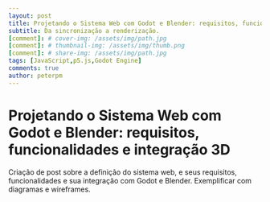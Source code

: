 ```yaml
---
layout: post
title: Projetando o Sistema Web com Godot e Blender: requisitos, funcionalidades e integração 3D
subtitle: Da sincronização a renderização.
[comment]: # cover-img: /assets/img/path.jpg
[comment]: # thumbnail-img: /assets/img/thumb.png
[comment]: # share-img: /assets/img/path.jpg
tags: [JavaScript,p5.js,Godot Engine]
comments: true
author: peterpm
---
```


# Projetando o Sistema Web com Godot e Blender: requisitos, funcionalidades e integração 3D



Criação de post sobre a definição do sistema web, e seus requisitos, funcionalidades e sua integração com Godot e Blender. Exemplificar com diagramas e wireframes.
